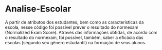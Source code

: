 # Analise-Escolar

A partir de atributos dos estudantes, bem como as características da escola, nesse código foi possível prever o resultado do
normexam (Normalized Exam Score). Através das informações obtidas, de acordo com o resultado do normexam, foi possível, também, 
saber a eficácia das escolas (segundo seu gênero estudantil) na formação de seus alunos.

